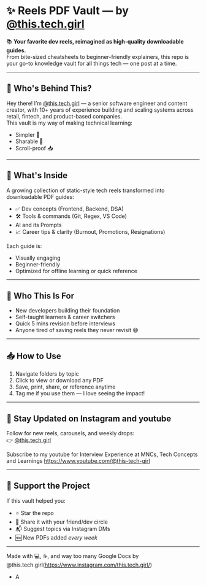 # ✨ Reels PDF Vault — by [@this.tech.girl](https://www.instagram.com/this.tech.girl/)

📚 **Your favorite dev reels, reimagined as high-quality downloadable guides.**  
From bite-sized cheatsheets to beginner-friendly explainers, this repo is your go-to knowledge vault for all things tech — one post at a time.

---
## 💼 Who's Behind This?

Hey there! I’m [@this.tech.girl](https://www.instagram.com/this.tech.girl/) — a senior software engineer and content creator, 
with 10+ years of experience building and scaling systems across retail, fintech, and product-based companies.  
This vault is my way of making technical learning:
- Simpler 🧠  
- Sharable 🔁  
- Scroll-proof 📥  

---

## 📂 What's Inside

A growing collection of static-style tech reels transformed into downloadable PDF guides:
- ✅ Dev concepts (Frontend, Backend, DSA)
- 🛠️ Tools & commands (Git, Regex, VS Code)
- AI and its Prompts
- 📈 Career tips & clarity (Burnout, Promotions, Resignations)

Each guide is:
- Visually engaging
- Beginner-friendly
- Optimized for offline learning or quick reference

---

## 🧠 Who This Is For

- New developers building their foundation  
- Self-taught learners & career switchers  
- Quick 5 mins revision before interviews 
- Anyone tired of saving reels they never revisit 😅

---

## 📥 How to Use

1. Navigate folders by topic  
2. Click to view or download any PDF  
3. Save, print, share, or reference anytime  
4. Tag me if you use them — I love seeing the impact!

---
## 📸 Stay Updated on Instagram and youtube

Follow for new reels, carousels, and weekly drops:  
👉 [@this.tech.girl](https://www.instagram.com/this.tech.girl/)

Subscribe to my youtube for Interview Experience at MNCs, Tech Concepts and Learnings
https://www.youtube.com/@this-tech-girl

---

## 🙌 Support the Project
If this vault helped you:
- ⭐ Star the repo  
- 🔁 Share it with your friend/dev circle  
- 📬 Suggest topics via Instagram DMs  
- 🆕 New PDFs added *every week*

---

Made with 💻, ☕, and way too many Google Docs  by @this.tech.girl(https://www.instagram.com/this.tech.girl/)
- A
